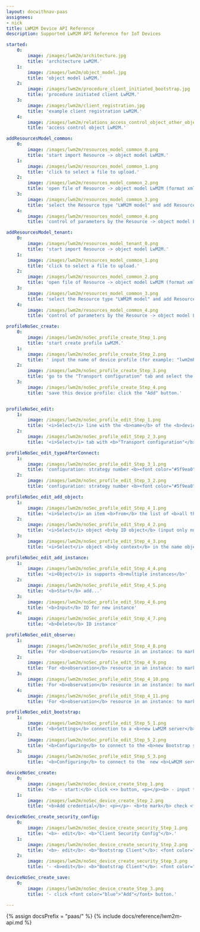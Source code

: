 ```yaml
---
layout: docwithnav-paas
assignees:
- nick
title: LWM2M Device API Reference
description: Supported LwM2M API Reference for IoT Devices

started:
    0:
        image: /images/lwm2m/architecture.jpg 
        title: 'architecture LwM2M.'    
    1:
        image: /images/lwm2m/object_model.jpg 
        title: 'object model LwM2M.'       
    2:
        image: /images/lwm2m/procedure_client_initiated_bootstrap.jpg 
        title: 'procedure initiated client LwM2M.'    
    3:
        image: /images/lwm2m/client_registration.jpg 
        title: 'example client registration LwM2M.'    
    4:
        image: /images/lwm2m/relations_access_control_object_other_objects.jpg 
        title: 'access control object LwM2M.'

addResourcesModel_common:
    0:
        image: /images/lwm2m/resources_model_common_0.png 
        title: 'start import Resource -> object model LwM2M.'    
    1:
        image: /images/lwm2m/resources_model_common_1.png 
        title: 'click to select a file to upload.'       
    2:
        image: /images/lwm2m/resources_model_common_2.png 
        title: 'open file of Resource -> object model LwM2M (format xml).'    
    3:
        image: /images/lwm2m/resources_model_common_3.png 
        title: 'select the Resource type "LWM2M model" and add Resource -> object model LwM2M.'    
    4:
        image: /images/lwm2m/resources_model_common_4.png 
        title: 'control of parameters by the Resource -> object model LwM2M (example): <br>* Name: <b>Device</b><br>* ObjectID: <b>3</b><br>* ObjectVersion <b>1.2</b><br>* File name <b>3_1_2.xml</b>'    

addResourcesModel_tenant:
    0:
        image: /images/lwm2m/resources_model_tenant_0.png 
        title: 'start import Resource -> object model LwM2M.'    
    1:
        image: /images/lwm2m/resources_model_common_1.png 
        title: 'click to select a file to upload.'       
    2:
        image: /images/lwm2m/resources_model_common_2.png 
        title: 'open file of Resource -> object model LwM2M (format xml).'    
    3:
        image: /images/lwm2m/resources_model_common_3.png 
        title: 'select the Resource type "LWM2M model" and add Resource -> object model LwM2M.'    
    4:
        image: /images/lwm2m/resources_model_common_4.png 
        title: 'control of parameters by the Resource -> object model LwM2M (example): <br>* Name: <b>Device</b><br>* ObjectID: <b>3</b><br>* ObjectVersion <b>1.2</b><br>* File name <b>3_1_2.xml</b>'    

profileNoSec_create:
    0:
        image: /images/lwm2m/noSec_profile_create_Step_1.png 
        title: 'start create profile LwM2M.'    
    1:
        image: /images/lwm2m/noSec_profile_create_Step_2.png 
        title: ' input the name of device profile (for example: "lwm2mProfileNoSec").'       
    2:
        image: /images/lwm2m/noSec_profile_create_Step_3.png 
        title: 'go to the "Transport configuration" tab and select the type of device profile.'    
    3:
        image: /images/lwm2m/noSec_profile_create_Step_4.png 
        title: 'save this device profile: click the "Add" button.'    


profileNoSec_edit:
    1:
        image: /images/lwm2m/noSec_profile_edit_Step_1.png 
        title: '<i>Select</i> line with the <b>name</b> of the <b>device profile</b> to change the configuration.'    
    2:
        image: /images/lwm2m/noSec_profile_edit_Step_2_3.png 
        title: '<i>Select</i> tab with <b>"Transport configuration"</b> and <i>click</i> button <b>"Toggle edit mode"</b>.'       

profileNoSec_edit_typeAfterConnect:      
    1:
        image: /images/lwm2m/noSec_profile_edit_Step_3_1.png 
        title: 'configuration: strategy number <b><font color="#5f9ea0">1</font> selected</b>.'    
    2:
        image: /images/lwm2m/noSec_profile_edit_Step_3_2.png 
        title: 'configuration: strategy number <b><font color="#5f9ea0">2</font> selected</b>.'       

profileNoSec_edit_add_object:      
    1:
        image: /images/lwm2m/noSec_profile_edit_Step_4_1.png 
        title: '<i>Select</i> an item <b>from</b> the list of <b>all the objects</b> ...'       
    2:
        image: /images/lwm2m/noSec_profile_edit_Step_4_2.png 
        title: '<i>Select</i> object <b>by ID object</b> (input only number ID).'    
    3:
        image: /images/lwm2m/noSec_profile_edit_Step_4_3.png 
        title: '<i>Select</i> object <b>by context</b> in the name object...'  

profileNoSec_edit_add_instance:
    1:
        image: /images/lwm2m/noSec_profile_edit_Step_4_4.png 
        title: '<i>Object</i> is supports <b>multiple instances</b>'    
    2:
        image: /images/lwm2m/noSec_profile_edit_Step_4_5.png
        title: '<b>Start</b> add...'    
    3:
        image: /images/lwm2m/noSec_profile_edit_Step_4_6.png
        title: '<b>Input</b> ID for new instance'     
    4:
        image: /images/lwm2m/noSec_profile_edit_Step_4_7.png
        title: '<b>Delete</b> ID instance'

profileNoSec_edit_observe:
    1:
        image: /images/lwm2m/noSec_profile_edit_Step_4_8.png 
        title: 'For <b>observation</b> resource in an instance: to mark check <font color="blue">"Observe"</font> <u>with</u> <font color="red">"Attribute"</font> <u>without</u> <font color="blue">"Telemetry"</font> <u>without</u> change <b>"Key Name"</b>'       
    2:
        image: /images/lwm2m/noSec_profile_edit_Step_4_9.png 
        title: 'For <b>observation</b> resource in an instance: to mark check <font color="blue">"Observe"</font> <u>without</u> <font color="red">"Attribute"</font> <u>with</u> <font color="blue">"Telemetry"</font> <u>without</u> change <b>"Key Name"</b>'       
    3:
        image: /images/lwm2m/noSec_profile_edit_Step_4_10.png 
        title: 'For <b>observation</b> resource in an instance: to mark check <font color="blue">"Observe"</font> <u>with</u> <font color="red">"Attribute"</font> <u>with</u> <font color="blue">"Telemetry"</font> <u>without</u> change <b>"Key Name"</b>'       
    4:
        image: /images/lwm2m/noSec_profile_edit_Step_4_11.png 
        title: 'For <b>observation</b> resource in an instance: to mark check <font color="blue">"Observe"</font> <u>with</u> <font color="red">"Attribute"</font> <u>with</u> <font color="blue">"Telemetry"</font> <u>with</u> change <b>"Key Name"</b>'       

profileNoSec_edit_bootstrap:      
    1:
        image: /images/lwm2m/noSec_profile_edit_Step_5_1.png 
        title: '<b>Settings</b> connection to a <b>new LwM2M server</b> on the client after upgrade:<p></p> - Short identifier,<p></p> - Minimum Period...,<p></p> - Lifetime...,<p></p> - Binding (default UDP),<p></p> - Notification Storing...'       
    2:
        image: /images/lwm2m/noSec_profile_edit_Step_5_2.png 
        title: '<b>Configuring</b> to connect to the <b>new Bootstrap server</b> on the client after upgrade:<p></p> - Security Mode,<p></p> - Host,<p></p> - Port,<p></p> - Short identifier,<p></p> - Hold off Time,<p></p> - Account after timeout'    
    3:
        image: /images/lwm2m/noSec_profile_edit_Step_5_3.png 
        title: '<b>Configuring</b> to connect to the  new <b>LwM2M server</b> on the client after upgrade:<p></p> - Security Mode,<p></p> - Host,<p></p> - Port,<p></p> - Short identifier,<p></p> - Hold off Time,<p></p> - Account after timeout'    

deviceNoSec_create:
    0:
        image: /images/lwm2m/noSec_device_create_Step_1.png
        title: '<b> - start:</b> click <+> button, <p></p><b> - input the name</b> of device (for example: "LwNoSec00000000"), <p></p><b> - select transport type:</b> "LWM2M",<p></p><b> - select existing device profile</b> (for example: "lwm2mProfileNoSec").'       
    1:
        image: /images/lwm2m/noSec_device_create_Step_2.png
        title: '<b>Add credential</b>: <p></p>- <b>to mark</b> check <font color="red">"Add credential"</font><p></p>- <b>select</b> Credentials type (<b>"LwM2M Credentials"</b>)<p></p>- <b>input</b> <b><font color="blue">"LwM2M Security config key"</font></b> (<b>endPoint</b> of LwM2M Client/PSK identity of LwM2M Client (<b>"Public Key or Identity"</b>))<p></p> - <b>edit</b> "LwM2M Security <b>config</b>"'    

deviceNoSec_create_security_config:
    0:
        image: /images/lwm2m/noSec_device_create_security_Step_1.png
        title: '<b>- edit</b>: <b>"Client Security Config"</b>.'    
    1:
        image: /images/lwm2m/noSec_device_create_security_Step_2.png
        title: '<b>- edit</b>: <b>"Bootstrap Client"</b>: <font color="blue">BOOTSTRAP SERVER</font>.'       
    2:
        image: /images/lwm2m/noSec_device_create_security_Step_3.png
        title: '- <b>edit</b>: <b>"Bootstrap Client"</b>: <font color="blue">LWM2M SERVER</font>,  <p></p> - <b><font color="blue">save</font></b>: <i>Security config info</i> after finish edit.'

deviceNoSec_create_save:
    0:
        image: /images/lwm2m/noSec_device_create_Step_3.png
        title: '- click <font color="blue">"Add"</font> button.'

---
```


{% assign docsPrefix = "paas/" %}
{% include docs/reference/lwm2m-api.md %}